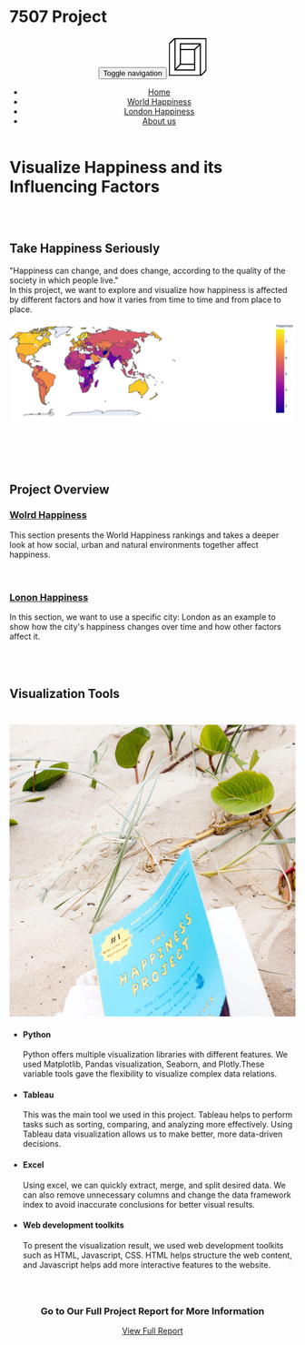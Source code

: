 # 7507 Project
<!DOCTYPE html>
<html lang="en">
   <head>
      <meta charset="UTF-8">
      <meta content="IE=edge" http-equiv="X-UA-Compatible">
      <meta content="width=device-width,initial-scale=1" name="viewport">
      <meta content="description" name="description">
      <meta name="google" content="notranslate" />
      <meta content="Mashup templates have been developped by Orson.io team" name="author">
      <!-- Disable tap highlight on IE -->
      <meta name="msapplication-tap-highlight" content="no">
      <link href="./assets/apple-touch-icon.png" rel="apple-touch-icon">
      <link href="./assets/favicon.ico" rel="icon">
      <title>Title page</title>
      <link href="./main.a3f694c0.css" rel="stylesheet">
   </head>
   <body>
      <!-- Add your content of header -->
      <header>
         <nav class="navbar  navbar-fixed-top navbar-default">
            <div class="container">
               <div class="navbar-header">
                  <button type="button" class="navbar-toggle uarr collapsed" data-toggle="collapse" data-target="#navbar-collapse-uarr">
                  <span class="sr-only">Toggle navigation</span>
                  <span class="icon-bar"></span>
                  <span class="icon-bar"></span>
                  <span class="icon-bar"></span>
                  </button>
                  <a class="navbar-brand" href="./index.html" title="">
                  <img src="./assets/images/mashuptemplate.svg" class="navbar-logo-img" alt="">
                  </a>
               </div>
               <div class="collapse navbar-collapse" id="navbar-collapse-uarr">
                  <ul class="nav navbar-nav navbar-right">
                     <li><a href="./index.html" title="" class="active">Home</a></li>
                     <li><a href="./World Happiness.html" title=""> World Happiness </a></li>
                     <li><a href="./contact.html" title="">London Happiness</a></li>
                     <li><a href="./components.html" title="">About us</a></li>
                  </ul>
               </div>
            </div>
         </nav>
      </header>
      <div class="white-text-container background-image-container" style="background-image: url('./assets/worldassets/h8.jpg')">
         <div class="opacity"></div>
         <div class="container">
            <div class="row">
               <div class="col-md-8">
                  <h1>Visualize Happiness and its Influencing Factors</h1>
               </div>
            </div>
         </div>
      </div>
      <div class="section-container">
         <div class="col-xs-12 col-md-8 col-md-offset-2">
            <div class="text-center">
               <h2><br><br>Take Happiness Seriously</h2>
               <p >"Happiness can change, and does change, according to the quality of the society in which people live."<br>In this project, we want to explore and visualize how happiness is affected by different factors and how it varies from time to time and from place to place. 
               </p>
            </div>
            <style>
               img {
               margin: auto;
               }
            </style>
            <img class="img-responsive" src="./assets/worldassets/global.png">
            <h1><br></h1>
            <div class="text-center">
               <div class="alert alert-light" role="alert">
                  <div class="container">
                     <div class="row">
                        <div class="col-xs-12">
                           <div class="text-center">
                              <h2>Project Overview</h2>
                              <div class="col-md-6" >
                                 <div class="text-center">
                                    <h3><a href="./World Happiness.html">Wolrd Happiness</a></h3>
                                 </div>
                                 <div>
                                    <p>This section presents the World Happiness rankings and takes a deeper look at how social, urban and natural environments together affect happiness.<br><br><br></p>
                                 </div>
                              </div>
                              <div class="col-md-6">
                                 <div class="text-center">
                                    <h3><a href="./contact.html">Lonon Happiness</a></h3>
                                 </div>
                                 <div>
                                    <p>In this section, we want to use a specific city: London as an example to show how the city's happiness changes over time and how other factors affect it.
                                    </p>
                                 </div>
                              </div>
                           </div>
                        </div>
                     </div>
                  </div>
               </div>
               <h2><br><br>Visualization Tools<br><br></h2>
            </div>
         </div>
         <div class="container">
            <div class="row">
               <div class="col-md-7">
                  <img class="img-responsive" src="./assets/worldassets/h10.jpg" alt="">
               </div>
               <div class="col-md-5">
                  <ul class="features">
                     <li>
                        <h4>Python</h4>
                        <p>Python offers multiple visualization libraries with different features. We used Matplotlib, Pandas visualization, Seaborn, and Plotly.These variable tools gave the flexibility to visualize complex data relations.
                        </p>
                     </li>
                     <li>
                        <h4>Tableau</h4>
                        <p>This was the main tool we used in this project. Tableau helps to perform tasks such as sorting, comparing, and analyzing more effectively. Using Tableau data visualization allows us to make better, more data-driven decisions.
                        </p>
                     </li>
                     <li>
                        <h4>Excel</h4>
                        <p>Using excel, we can quickly extract, merge, and split desired data. We can also remove unnecessary columns and change the data framework index to avoid inaccurate conclusions for better visual results.
                        </p>
                     </li>
                     <li>
                        <h4>Web development toolkits</h4>
                        <p>To present the visualization result, we used web development toolkits such as HTML, Javascript, CSS. HTML helps structure the web content, and Javascript helps add more interactive features to the website. 
                        </p>
                     </li>
                  </ul>
               </div>
            </div>
            <h3 style="text-align:center"><br><br>Go to Our Full Project Report for More Information<br></h3>
            <p style="text-align:center">
               <a href="https://drive.google.com/file/d/1JfCFlKjmwhzHFtGp71sG6_60GfhqUABh/view?usp=sharing" class="btn btn-primary btn-lg">View Full Report</a>
            </p>
         </div>
      </div>
      <script>
         document.addEventListener("DOMContentLoaded", function (event) {
           navActivePage();
         });
      </script>
      <!-- Google Analytics: change UA-XXXXX-X to be your site's ID 
         <script>
           (function (i, s, o, g, r, a, m) {
             i['GoogleAnalyticsObject'] = r; i[r] = i[r] || function () {
               (i[r].q = i[r].q || []).push(arguments)
             }, i[r].l = 1 * new Date(); a = s.createElement(o),
               m = s.getElementsByTagName(o)[0]; a.async = 1; a.src = g; m.parentNode.insertBefore(a, m)
           })(window, document, 'script', '//www.google-analytics.com/analytics.js', 'ga');
           ga('create', 'UA-XXXXX-X', 'auto');
           ga('send', 'pageview');
         </script>
         
         -->
      <script type="text/javascript" src="./main.41beeca9.js"></script>
   </body>
</html>
